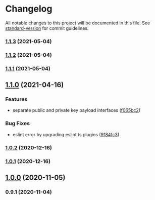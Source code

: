 # Changelog

All notable changes to this project will be documented in this file. See [standard-version](https://github.com/conventional-changelog/standard-version) for commit guidelines.

### [1.1.3](https://github.com/jeanlescure/session-sso/compare/v1.1.2...v1.1.3) (2021-05-04)

### [1.1.2](https://github.com/jeanlescure/session-sso/compare/v1.1.1...v1.1.2) (2021-05-04)

### [1.1.1](https://github.com/jeanlescure/session-sso/compare/v1.1.0...v1.1.1) (2021-05-04)

## [1.1.0](https://github.com/jeanlescure/session-sso/compare/v1.0.2...v1.1.0) (2021-04-16)


### Features

* separate public and private key payload interfaces ([f065bc2](https://github.com/jeanlescure/session-sso/commit/f065bc2542c96394bb7b18010461e0639499495c))


### Bug Fixes

* eslint error by upgrading eslint ts plugins ([9184fc3](https://github.com/jeanlescure/session-sso/commit/9184fc3a4d2ba550237f1944d649ac41409e4db9))

### [1.0.2](https://github.com/jeanlescure/session-sso/compare/v1.0.1...v1.0.2) (2020-12-16)

### [1.0.1](https://github.com/jeanlescure/session-sso/compare/v1.0.0...v1.0.1) (2020-12-16)

## [1.0.0](https://github.com/jeanlescure/session-sso/compare/v0.9.1...v1.0.0) (2020-11-05)

### 0.9.1 (2020-11-04)
